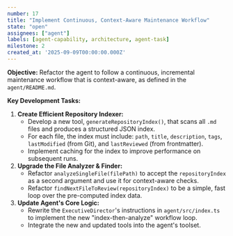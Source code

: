 ```yaml
---
number: 17
title: "Implement Continuous, Context-Aware Maintenance Workflow"
state: "open"
assignees: ["agent"]
labels: [agent-capability, architecture, agent-task]
milestone: 2
created_at: '2025-09-09T00:00:00.000Z'
---
```

**Objective:** Refactor the agent to follow a continuous, incremental maintenance workflow that is context-aware, as defined in the `agent/README.md`.

**Key Development Tasks:**
1.  **Create Efficient Repository Indexer:**
    -   Develop a new tool, `generateRepositoryIndex()`, that scans all `.md` files and produces a structured JSON index.
    -   For each file, the index must include: `path`, `title`, `description`, `tags`, `lastModified` (from Git), and `lastReviewed` (from frontmatter).
    -   Implement caching for the index to improve performance on subsequent runs.
2.  **Upgrade the File Analyzer & Finder:**
    -   Refactor `analyzeSingleFile(filePath)` to accept the `repositoryIndex` as a second argument and use it for context-aware checks.
    -   Refactor `findNextFileToReview(repositoryIndex)` to be a simple, fast loop over the pre-computed index data.
3.  **Update Agent's Core Logic:**
    -   Rewrite the `ExecutiveDirector`'s instructions in `agent/src/index.ts` to implement the new "index-then-analyze" workflow loop.
    -   Integrate the new and updated tools into the agent's toolset.
